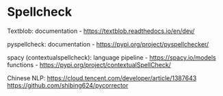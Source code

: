# Spellcheck

Textblob:
documentation - https://textblob.readthedocs.io/en/dev/

pyspellcheck:
documentation - https://pypi.org/project/pyspellchecker/

spacy (contextualspellcheck):
language pipeline - https://spacy.io/models
functions - https://pypi.org/project/contextualSpellCheck/

Chinese NLP:
https://cloud.tencent.com/developer/article/1387643
https://github.com/shibing624/pycorrector
